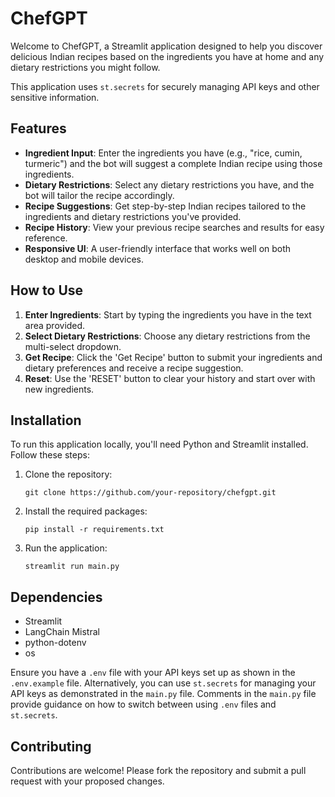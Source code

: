 # ChefGPT

Welcome to ChefGPT, a Streamlit application designed to help you discover delicious Indian recipes based on the ingredients you have at home and any dietary restrictions you might follow. 

This application uses `st.secrets` for securely managing API keys and other sensitive information.

## Features

- **Ingredient Input**: Enter the ingredients you have (e.g., "rice, cumin, turmeric") and the bot will suggest a complete Indian recipe using those ingredients.
- **Dietary Restrictions**: Select any dietary restrictions you have, and the bot will tailor the recipe accordingly.
- **Recipe Suggestions**: Get step-by-step Indian recipes tailored to the ingredients and dietary restrictions you've provided.
- **Recipe History**: View your previous recipe searches and results for easy reference.
- **Responsive UI**: A user-friendly interface that works well on both desktop and mobile devices.

## How to Use

1. **Enter Ingredients**: Start by typing the ingredients you have in the text area provided.
2. **Select Dietary Restrictions**: Choose any dietary restrictions from the multi-select dropdown.
3. **Get Recipe**: Click the 'Get Recipe' button to submit your ingredients and dietary preferences and receive a recipe suggestion.
4. **Reset**: Use the 'RESET' button to clear your history and start over with new ingredients.

## Installation

To run this application locally, you'll need Python and Streamlit installed. Follow these steps:

1. Clone the repository:
   ```
   git clone https://github.com/your-repository/chefgpt.git
   ```
2. Install the required packages:
   ```
   pip install -r requirements.txt
   ```
3. Run the application:
   ```
   streamlit run main.py
   ```

## Dependencies

- Streamlit
- LangChain Mistral
- python-dotenv
- os

Ensure you have a `.env` file with your API keys set up as shown in the `.env.example` file. Alternatively, you can use `st.secrets` for managing your API keys as demonstrated in the `main.py` file. Comments in the `main.py` file provide guidance on how to switch between using `.env` files and `st.secrets`.

## Contributing

Contributions are welcome! Please fork the repository and submit a pull request with your proposed changes.
